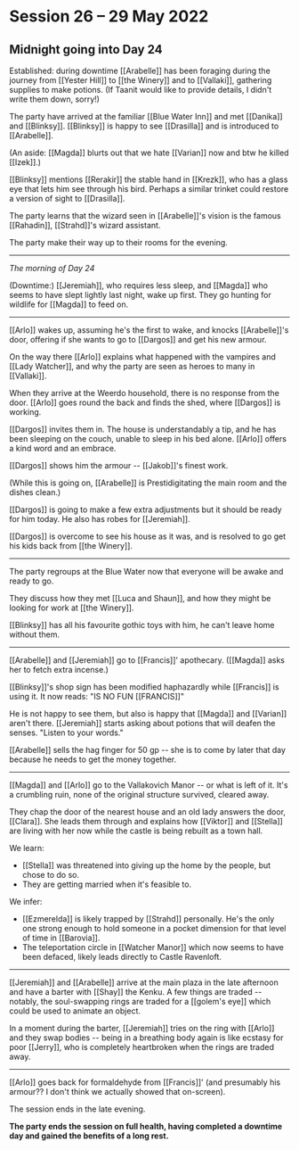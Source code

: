 # Session 26 – 29 May 2022
## Midnight going into Day 24

Established: during downtime [[Arabelle]] has been foraging during the journey from [[Yester Hill]] to [[the Winery]] and to [[Vallaki]], gathering supplies to make potions. (If Taanit would like to provide details, I didn't write them down, sorry!)

The party have arrived at the familiar [[Blue Water Inn]] and met [[Danika]] and [[Blinksy]]. [[Blinksy]] is happy to see [[Drasilla]] and is introduced to [[Arabelle]].

(An aside: [[Magda]] blurts out that we hate [[Varian]] now and btw he killed [[Izek]].)

[[Blinksy]] mentions [[Rerakir]] the stable hand in [[Krezk]], who has a glass eye that lets him see through his bird. Perhaps a similar trinket could restore a version of sight to [[Drasilla]].

The party learns that the wizard seen in [[Arabelle]]'s vision is the famous [[Rahadin]], [[Strahd]]'s wizard assistant.

The party make their way up to their rooms for the evening.

___

*The morning of Day 24*

(Downtime:) [[Jeremiah]], who requires less sleep, and [[Magda]] who seems to have slept lightly last night, wake up first. They go hunting for wildlife for [[Magda]] to feed on.

___

[[Arlo]] wakes up, assuming he's the first to wake, and knocks [[Arabelle]]'s door, offering if she wants to go to [[Dargos]] and get his new armour.

On the way there [[Arlo]] explains what happened with the vampires and [[Lady Watcher]], and why the party are seen as heroes to many in [[Vallaki]].

When they arrive at the Weerdo household, there is no response from the door. [[Arlo]] goes round the back and finds the shed, where [[Dargos]] is working.

[[Dargos]] invites them in. The house is understandably a tip, and he has been sleeping on the couch, unable to sleep in his bed alone. [[Arlo]] offers a kind word and an embrace.

[[Dargos]] shows him the armour -- [[Jakob]]'s finest work.

(While this is going on, [[Arabelle]] is Prestidigitating the main room and the dishes clean.) 

[[Dargos]] is going to make a few extra adjustments but it should be ready for him today. He also has robes for [[Jeremiah]].

[[Dargos]] is overcome to see his house as it was, and is resolved to go get his kids back from [[the Winery]].

___

The party regroups at the Blue Water now that everyone will be awake and ready to go.

They discuss how they met [[Luca and Shaun]], and how they might be looking for work at [[the Winery]].

[[Blinksy]] has all his favourite gothic toys with him, he can't leave home without them.

___

[[Arabelle]] and [[Jeremiah]] go to [[Francis]]' apothecary. ([[Magda]] asks her to fetch extra incense.)

[[Blinksy]]'s shop sign has been modified haphazardly while [[Francis]] is using it. It now reads: "IS NO FUN [[FRANCIS]]"

He is not happy to see them, but also is happy that [[Magda]] and [[Varian]] aren't there. [[Jeremiah]] starts asking about potions that will deafen the senses. "Listen to your words."

[[Arabelle]] sells the hag finger for 50 gp -- she is to come by later that day because he needs to get the money together.

___

[[Magda]] and [[Arlo]] go to the Vallakovich Manor -- or what is left of it. It's a crumbling ruin, none of the original structure survived, cleared away.

They chap the door of the nearest house and an old lady answers the door, [[Clara]]. She leads them through and explains how [[Viktor]] and [[Stella]] are living with her now while the castle is being rebuilt as a town hall.

We learn:
- [[Stella]] was threatened into giving up the home by the people, but chose to do so.
- They are getting married when it's feasible to.

We infer:
- [[Ezmerelda]] is likely trapped by [[Strahd]] personally. He's the only one strong enough to hold someone in a pocket dimension for that level of time in [[Barovia]].
- The teleportation circle in [[Watcher Manor]] which now seems to have been defaced, likely leads directly to Castle Ravenloft.

___

[[Jeremiah]] and [[Arabelle]] arrive at the main plaza in the late afternoon and have a barter with [[Shay]] the Kenku. A few things are traded -- notably, the soul-swapping rings are traded for a [[golem's eye]] which could be used to animate an object.

In a moment during the barter, [[Jeremiah]] tries on the ring with [[Arlo]] and they swap bodies -- being in a breathing body again is like ecstasy for poor [[Jerry]], who is completely heartbroken when the rings are traded away.

___

[[Arlo]] goes back for formaldehyde from [[Francis]]' (and presumably his armour?? I don't think we actually showed that on-screen).

The session ends in the late evening.

**The party ends the session on full health, having completed a downtime day and gained the benefits of a long rest.**